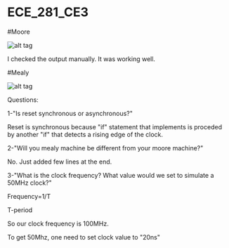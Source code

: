ECE_281_CE3
===========

#Moore

![alt tag](http://s21.postimg.org/y7vkwh8o7/moore_screenshot.jpg)

I checked the output manually. It was working well. 


#Mealy 

![alt tag](http://s1.postimg.org/kg3q25jhr/Mealy_screenshot.jpg)



Questions:

1-"Is reset synchronous or asynchronous?"

Reset is synchronous because "if" statement that implements is proceded by another "if" that detects a rising edge of the clock.

2-"Will you mealy machine be different from your moore machine?"

No. Just added few lines at the end.

3-"What is the clock frequency? What value would we set to simulate a 50MHz clock?"

Frequency=1/T 

T-period

So our clock frequency is 100MHz. 

To get 50Mhz, one need to set clock value to "20ns"
